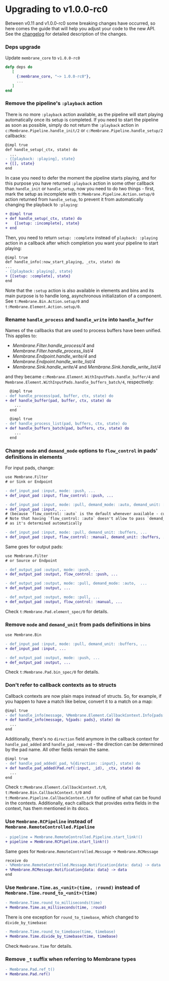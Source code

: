 # Upgrading to v1.0.0-rc0

Between v0.11 and v1.0.0-rc0 some breaking changes have occurred, so here comes the guide that will help you adjust your code to the new API. See the [changelog](https://github.com/membraneframework/membrane_core/releases/tag/v1.0.0-rc0) for detailed description of the changes.

### Deps upgrade

Update `membrane_core` to `v1.0.0-rc0`
```elixir 
defp deps do
   [
     {:membrane_core, "~> 1.0.0-rc0"},
     ...
   ]
end
```

### Remove the pipeline's `:playback` action

There is no more `:playback` action available, as the pipeline will start playing automatically once its setup is completed.
If you need to start the pipeline as soon as possible, simply do not return the `:playback` action in `c:Membrane.Pipeline.handle_init/2` or `c:Membrane.Pipeline.handle_setup/2` callbacks:
```diff
@impl true
def handle_setup(_ctx, state) do
  ...
- {[playback: :playing], state}
+ {[], state}
end
```
In case you need to defer the moment the pipeline starts playing, and for this purpose you have returned `:playback` action in some other callback than `handle_init` or `handle_setup`, now you need to do two things - first, mark the setup as incomplete with `t:Membrane.Pipeline.Action.setup/0` action returned from `handle_setup`, to prevent it from automatically changing the playback to `:playing`:

```diff
+ @impl true
+ def handle_setup(_ctx, state) do
+   {[setup: :incomplete], state}
+ end
```

Then, you need to return `setup: :complete` instead of `playback: :playing` action in a callback after which completion you want your pipeline to start playing:
```diff
@impl true
def handle_info(:now_start_playing, _ctx, state) do
...
- {[playback: playing], state}
+ {[setup: :complete], state}
end
```

Note that the `:setup` action is also available in elements and bins and its main purpose is to handle long, asynchronous initialization of a component. See `t:Membrane.Bin.Action.setup/0` and `t:Membrane.Element.Action.setup/0`.

### Rename `handle_process` and `handle_write` into `handle_buffer`

Names of the callbacks that are used to process buffers have been unified. This applies to:
* _Membrane.Filter.handle_process/4_ and _Membrane.Filter.handle_process_list/4_
* _Membrane.Endpoint.handle_write/4_ and _Membrane.Endpoint.handle_write_list/4_
* _Membrane.Sink.handle_write/4_ and _Membrane.Sink.handle_write_list/4_

and they became `c:Membrane.Element.WithInputPads.handle_buffer/4` and `Membrane.Element.WithInputPads.handle_buffers_batch/4`, respectively:

```diff
  @impl true
- def handle_process(pad, buffer, ctx, state) do
+ def handle_buffer(pad, buffer, ctx, state) do
    ...
  end
```

```diff
  @impl true
- def handle_process_list(pad, buffers, ctx, state) do
+ def handle_buffers_batch(pad, buffers, ctx, state) do
    ...
  end
```

### Change `mode` and `demand_mode` options to `flow_control` in pads' definitions in elements

For input pads, change:

```diff
use Membrane.Filter
# or Sink or Endpoint

- def_input_pad :input, mode: :push, ...
+ def_input_pad :input, flow_control: :push, ...

- def_input_pad :input, mode: :pull, demand_mode: :auto, demand_unit: :buffers, ...
+ def_input_pad :input, ...
# (because `flow_control: :auto` is the default whenever available - currently in Filters)
# Note that having `flow_control: :auto` doesn't allow to pass `demand_unit`,
# as it's determined automatically

- def_input_pad :input, mode: :pull, demand_unit: :buffers, ...
+ def_input_pad :input, flow_control: :manual, demand_unit: :buffers, ...
```

Same goes for output pads:

```diff
use Membrane.Filter
# or Source or Endpoint

- def_output_pad :output, mode: :push, ...
+ def_output_pad :output, flow_control: :push, ...

- def_output_pad :output, mode: :pull, demand_mode: :auto,  ...
+ def_output_pad :output, ...

- def_output_pad :output, mode: :pull, ...
+ def_output_pad :output, flow_control: :manual, ...
```

Check `t:Membrane.Pad.element_spec/0` for details.

### Remove `mode` and `demand_unit` from pads definitions in bins

```diff
use Membrane.Bin

- def_input_pad :input, mode: :pull, demand_unit: :buffers, ...
+ def_input_pad :input, ...

- def_output_pad :output, mode: :push, ...
+ def_output_pad :output, ...
```

Check `t:Membrane.Pad.bin_spec/0` for details.

### Don't refer to callback contexts as to structs

Callback contexts are now plain maps instead of structs. So, for example, if you happen to have a match like below, convert it to a match on a map:

```diff
@impl true
- def handle_info(message, %Membrane.Element.CallbackContext.Info{pads: pads}, state) do
+ def handle_info(message, %{pads: pads}, state) do
  ...
end
```

Additionally, there's no `direction` field anymore in the callback context for `handle_pad_added` and `handle_pad_removed` - the direction can be determined by the pad name. All other fields remain the same.

```diff
@impl true
- def handle_pad_added(_pad, %{direction: :input}, state) do
+ def handle_pad_added(Pad.ref(:input, _id), _ctx, state) do
  ...
end
```

Check `t:Membrane.Element.CallbackContext.t/0`, `t:Membrane.Bin.CallbackContext.t/0` and `t:Membrane.Pipeline.CallbackContext.t/0` for outline of what can be found in the contexts. Additionally, each callback that provides extra fields in the context, has them mentioned in its docs.

### Use `Membrane.RCPipeline` instead of `Membrane.RemoteControlled.Pipeline`

```diff
- pipeline = Membrane.RemoteControlled.Pipeline.start_link!()
+ pipeline = Membrane.RCPipeline.start_link!()
```

Same goes for `Membrane.RemoteControlled.Message` -> `Membrane.RCMessage`

```diff
receive do
- %Membrane.RemoteControlled.Message.Notification{data: data} -> data
+ %Membrane.RCMessage.Notification{data: data} -> data
end
```

### Use `Membrane.Time.as_<unit>(time, :round)` instead of `Membrane.Time.round_to_<unit>(time)`

```diff
- Membrane.Time.round_to_milliseconds(time)
+ Membrane.Time.as_milliseconds(time, :round)
```

There is one exception for `round_to_timebase`, which changed to `divide_by_timebase`:
```diff
- Membrane.Time.round_to_timebase(time, timebase)
+ Membrane.Time.divide_by_timebase(time, timebase)
```

Check `Membrane.Time` for details.

### Remove `_t` suffix when referring to Membrane types

```diff
- Membrane.Pad.ref_t()
+ Membrane.Pad.ref()
```
